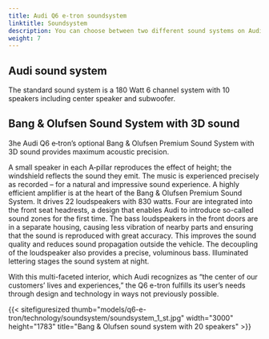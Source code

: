 ```yaml
---
title: Audi Q6 e-tron soundsystem
linktitle: Soundsystem
description: You can choose between two different sound systems on Audi Q6 e-tron  
weight: 7
---
```


<!-- markdownlint-disable MD033 -->

## Audi sound system

The standard sound system is a 180 Watt 6 channel system with 10 speakers including center speaker and subwoofer.

## Bang & Olufsen Sound System with 3D sound

3he Audi Q6 e‑tron’s optional Bang & Olufsen Premium Sound System with 3D sound provides maximum acoustic precision.

A small speaker in each A‑pillar reproduces the effect of height; the windshield reflects the sound they emit. The music is experienced precisely as recorded – for a natural and impressive sound experience. A highly efficient amplifier is at the heart of the Bang & Olufsen Premium Sound System. It drives 22 loudspeakers with 830 watts. Four are integrated into the front seat headrests, a design that enables Audi to introduce so-called sound zones for the first time. The bass loudspeakers in the front doors are in a separate housing, causing less vibration of nearby parts and ensuring that the sound is reproduced with great accuracy. This improves the sound quality and reduces sound propagation outside the vehicle. The decoupling of the loudspeaker also provides a precise, voluminous bass. Illuminated lettering stages the sound system at night.

With this multi-faceted interior, which Audi recognizes as “the center of our customers’ lives and experiences,” the Q6 e-tron fulfills its user’s needs through design and technology in ways not previously possible.

{{< sitefiguresized thumb="models/q6-e-tron/technology/soundsystem/soundsystem_1_st.jpg" width="3000" height="1783" title="Bang & Olufsen sound system with 20 speakers" >}}



